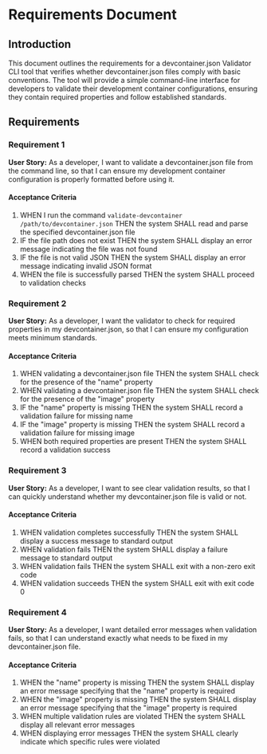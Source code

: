 # Requirements Document

## Introduction

This document outlines the requirements for a devcontainer.json Validator CLI tool that verifies whether devcontainer.json files comply with basic conventions. The tool will provide a simple command-line interface for developers to validate their development container configurations, ensuring they contain required properties and follow established standards.

## Requirements

### Requirement 1

**User Story:** As a developer, I want to validate a devcontainer.json file from the command line, so that I can ensure my development container configuration is properly formatted before using it.

#### Acceptance Criteria

1. WHEN I run the command `validate-devcontainer /path/to/devcontainer.json` THEN the system SHALL read and parse the specified devcontainer.json file
2. IF the file path does not exist THEN the system SHALL display an error message indicating the file was not found
3. IF the file is not valid JSON THEN the system SHALL display an error message indicating invalid JSON format
4. WHEN the file is successfully parsed THEN the system SHALL proceed to validation checks

### Requirement 2

**User Story:** As a developer, I want the validator to check for required properties in my devcontainer.json, so that I can ensure my configuration meets minimum standards.

#### Acceptance Criteria

1. WHEN validating a devcontainer.json file THEN the system SHALL check for the presence of the "name" property
2. WHEN validating a devcontainer.json file THEN the system SHALL check for the presence of the "image" property
3. IF the "name" property is missing THEN the system SHALL record a validation failure for missing name
4. IF the "image" property is missing THEN the system SHALL record a validation failure for missing image
5. WHEN both required properties are present THEN the system SHALL record a validation success

### Requirement 3

**User Story:** As a developer, I want to see clear validation results, so that I can quickly understand whether my devcontainer.json file is valid or not.

#### Acceptance Criteria

1. WHEN validation completes successfully THEN the system SHALL display a success message to standard output
2. WHEN validation fails THEN the system SHALL display a failure message to standard output
3. WHEN validation fails THEN the system SHALL exit with a non-zero exit code
4. WHEN validation succeeds THEN the system SHALL exit with exit code 0

### Requirement 4

**User Story:** As a developer, I want detailed error messages when validation fails, so that I can understand exactly what needs to be fixed in my devcontainer.json file.

#### Acceptance Criteria

1. WHEN the "name" property is missing THEN the system SHALL display an error message specifying that the "name" property is required
2. WHEN the "image" property is missing THEN the system SHALL display an error message specifying that the "image" property is required
3. WHEN multiple validation rules are violated THEN the system SHALL display all relevant error messages
4. WHEN displaying error messages THEN the system SHALL clearly indicate which specific rules were violated